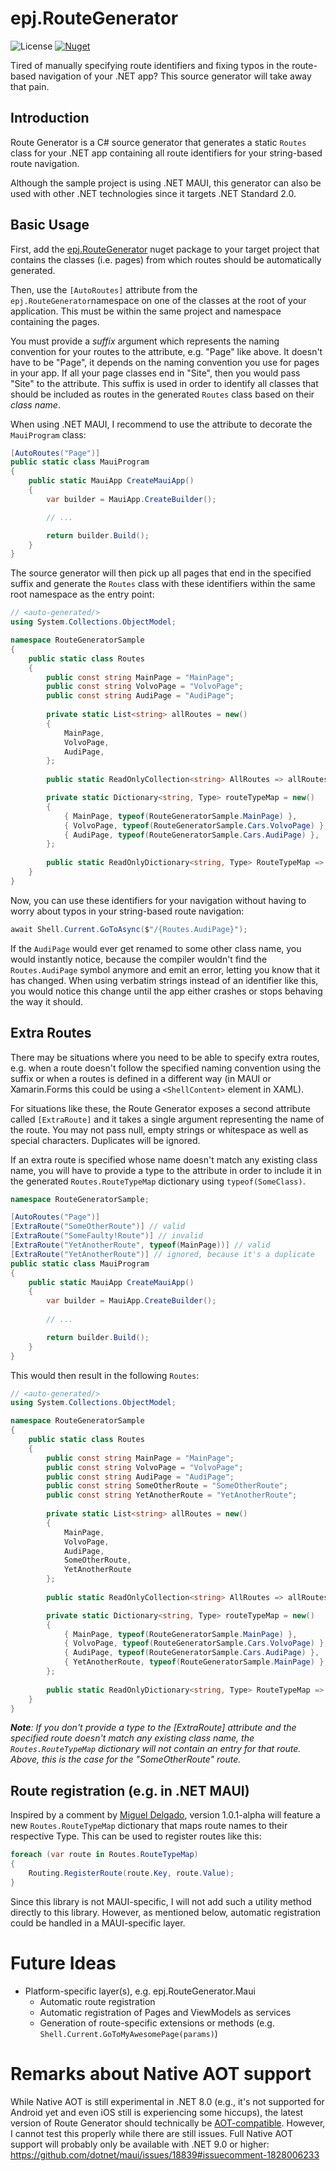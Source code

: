 # epj.RouteGenerator

![License](https://img.shields.io/github/license/ewerspej/epj.RouteGenerator)
[![Nuget](https://img.shields.io/nuget/v/epj.RouteGenerator)](https://www.nuget.org/packages/epj.RouteGenerator/)


Tired of manually specifying route identifiers and fixing typos in the route-based navigation of your .NET app? This source generator will take away that pain.

## Introduction

Route Generator is a C# source generator that generates a static `Routes` class for your .NET app containing all route identifiers for your string-based route navigation.

Although the sample project is using .NET MAUI, this generator can also be used with other .NET technologies since it targets .NET Standard 2.0.

## Basic Usage

First, add the [epj.RouteGenerator](https://www.nuget.org/packages/epj.RouteGenerator/) nuget package to your target project that contains the classes (i.e. pages) from which routes should be automatically generated.

Then, use the `[AutoRoutes]` attribute from the `epj.RouteGenerator`namespace on one of the classes at the root of your application. This must be within the same project and namespace containing the pages.

You must provide a *suffix* argument which represents the naming convention for your routes to the attribute, e.g. "Page" like above. It doesn't have to be "Page", it depends on the naming convention you use for pages in your app. If all your page classes end in "Site", then you would pass "Site" to the attribute.
This suffix is used in order to identify all classes that should be included as routes in the generated `Routes` class based on their *class name*.

When using .NET MAUI, I recommend to use the attribute to decorate the `MauiProgram` class:

```c#
[AutoRoutes("Page")]
public static class MauiProgram
{
    public static MauiApp CreateMauiApp()
    {
        var builder = MauiApp.CreateBuilder();

        // ...

        return builder.Build();
    }
}
```

The source generator will then pick up all pages that end in the specified suffix and generate the `Routes` class with these identifiers within the same root namespace as the entry point:

```c#
// <auto-generated/>
using System.Collections.ObjectModel;

namespace RouteGeneratorSample
{
    public static class Routes
    {
        public const string MainPage = "MainPage";
        public const string VolvoPage = "VolvoPage";
        public const string AudiPage = "AudiPage";
    
        private static List<string> allRoutes = new()
        {
            MainPage,
            VolvoPage,
            AudiPage,
        };
        
        public static ReadOnlyCollection<string> AllRoutes => allRoutes.AsReadOnly();

        private static Dictionary<string, Type> routeTypeMap = new()
        {
            { MainPage, typeof(RouteGeneratorSample.MainPage) },
            { VolvoPage, typeof(RouteGeneratorSample.Cars.VolvoPage) },
            { AudiPage, typeof(RouteGeneratorSample.Cars.AudiPage) },
        };
        
        public static ReadOnlyDictionary<string, Type> RouteTypeMap => routeTypeMap.AsReadOnly();
    }
}
```

Now, you can use these identifiers for your navigation without having to worry about typos in your string-based route navigation:

```c#
await Shell.Current.GoToAsync($"/{Routes.AudiPage}");
```

If the `AudiPage` would ever get renamed to some other class name, you would instantly notice, because the compiler wouldn't find the `Routes.AudiPage` symbol anymore and emit an error, letting you know that it has changed. When using verbatim strings instead of an identifier like this, you would notice this change until the app either crashes or stops behaving the way it should.

## Extra Routes

There may be situations where you need to be able to specify extra routes, e.g. when a route doesn't follow the specified naming convention using the suffix or when a routes is defined in a different way (in MAUI or Xamarin.Forms this could be using a `<ShellContent>` element in XAML).

For situations like these, the Route Generator exposes a second attribute called `[ExtraRoute]` and it takes a single argument representing the name of the route. You may not pass null, empty strings or whitespace as well as special characters. Duplicates will be ignored.

If an extra route is specified whose name doesn't match any existing class name, you will have to provide a type to the attribute in order to include it in the generated `Routes.RouteTypeMap` dictionary using `typeof(SomeClass)`.

```c#
namespace RouteGeneratorSample;

[AutoRoutes("Page")]
[ExtraRoute("SomeOtherRoute")] // valid
[ExtraRoute("SomeFaulty!Route")] // invalid
[ExtraRoute("YetAnotherRoute", typeof(MainPage))] // valid
[ExtraRoute("YetAnotherRoute")] // ignored, because it's a duplicate
public static class MauiProgram
{
    public static MauiApp CreateMauiApp()
    {
        var builder = MauiApp.CreateBuilder();
        
        // ...

        return builder.Build();
    }
}
```

This would then result in the following `Routes`:

```c#
// <auto-generated/>
using System.Collections.ObjectModel;

namespace RouteGeneratorSample
{
    public static class Routes
    {
        public const string MainPage = "MainPage";
        public const string VolvoPage = "VolvoPage";
        public const string AudiPage = "AudiPage";
        public const string SomeOtherRoute = "SomeOtherRoute";
        public const string YetAnotherRoute = "YetAnotherRoute";
    
        private static List<string> allRoutes = new()
        {
            MainPage,
            VolvoPage,
            AudiPage,
            SomeOtherRoute,
            YetAnotherRoute
        };
        
        public static ReadOnlyCollection<string> AllRoutes => allRoutes.AsReadOnly();

        private static Dictionary<string, Type> routeTypeMap = new()
        {
            { MainPage, typeof(RouteGeneratorSample.MainPage) },
            { VolvoPage, typeof(RouteGeneratorSample.Cars.VolvoPage) },
            { AudiPage, typeof(RouteGeneratorSample.Cars.AudiPage) },
            { YetAnotherRoute, typeof(RouteGeneratorSample.MainPage) },
        };
        
        public static ReadOnlyDictionary<string, Type> RouteTypeMap => routeTypeMap.AsReadOnly();
    }
}
```

***Note**: If you don't provide a type to the [ExtraRoute] attribute and the specified route doesn't match any existing class name, the `Routes.RouteTypeMap` dictionary will not contain an entry for that route. Above, this is the case for the "SomeOtherRoute" route.*

## Route registration (e.g. in .NET MAUI)

Inspired by a comment by [Miguel Delgado](https://github.com/mdelgadov), version 1.0.1-alpha will feature a new `Routes.RouteTypeMap` dictionary that maps route names to their respective Type. This can be used to register routes like this:

```c#
foreach (var route in Routes.RouteTypeMap)
{
    Routing.RegisterRoute(route.Key, route.Value);
}
```

Since this library is not MAUI-specific, I will not add such a utility method directly to this library. However, as mentioned below, automatic registration could be handled in a MAUI-specific layer.

# Future Ideas

- Platform-specific layer(s), e.g. epj.RouteGenerator.Maui
  - Automatic route registration
  - Automatic registration of Pages and ViewModels as services
  - Generation of route-specific extensions or methods (e.g. `Shell.Current.GoToMyAwesomePage(params)`)

# Remarks about Native AOT support

While Native AOT is still experimental in .NET 8.0 (e.g., it's not supported for Android yet and even iOS still is experiencing some hiccups), the latest version of Route Generator should technically be [AOT-compatible](https://learn.microsoft.com/dotnet/core/deploying/native-aot#limitations-of-native-aot-deployment). However, I cannot test this properly while there are still issues. Full Native AOT support will probably only be available with .NET 9.0 or higher: https://github.com/dotnet/maui/issues/18839#issuecomment-1828006233
